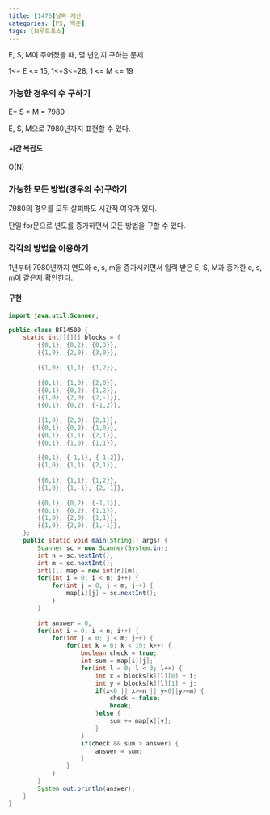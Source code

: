 ```yaml
---
title: [1476]날짜 계산
categories: [PS, 백준]
tags: [브루트포스]
---
```


E, S, M이 주어졌을 때, 몇 년인지 구하는 문제

1<= E <= 15, 1<=S<=28, 1 <= M <= 19



### 가능한 경우의 수 구하기

E* S * M = 7980

E, S, M으로 7980년까지 표현할 수 있다.

#### 시간 복잡도

O(N)



### 가능한 모든 방법(경우의 수)구하기

7980의 경우를 모두 살펴봐도 시간적 여유가 있다.

단일 for문으로 년도를 증가하면서 모든 방법을 구할 수 있다.



### 각각의 방법을 이용하기

1년부터 7980년까지 연도와 e, s, m을 증가시키면서 입력 받은 E, S, M과 증가한 e, s, m이 같은지 확인한다.



#### 구현

```java
import java.util.Scanner;

public class BF14500 {
    static int[][][] blocks = {
        {{0,1}, {0,2}, {0,3}},
        {{1,0}, {2,0}, {3,0}},
        
        {{1,0}, {1,1}, {1,2}},
        
        {{0,1}, {1,0}, {2,0}},
        {{0,1}, {0,2}, {1,2}},
        {{1,0}, {2,0}, {2,-1}},
        {{0,1}, {0,2}, {-1,2}},
        
        {{1,0}, {2,0}, {2,1}},
        {{0,1}, {0,2}, {1,0}},
        {{0,1}, {1,1}, {2,1}},
        {{0,1}, {1,0}, {1,1}},
        
        {{0,1}, {-1,1}, {-1,2}},
        {{1,0}, {1,1}, {2,1}},
        
        {{0,1}, {1,1}, {1,2}},
        {{1,0}, {1,-1}, {2,-1}},
        
        {{0,1}, {0,2}, {-1,1}},
        {{0,1}, {0,2}, {1,1}},
        {{1,0}, {2,0}, {1,1}},
        {{1,0}, {2,0}, {1,-1}},
    };
    public static void main(String[] args) {
        Scanner sc = new Scanner(System.in);
        int n = sc.nextInt();
        int m = sc.nextInt();
        int[][] map = new int[n][m];
        for(int i = 0; i < n; i++) {
            for(int j = 0; j < m; j++) {
                map[i][j] = sc.nextInt();
            }
        }
        
        int answer = 0;
        for(int i = 0; i < n; i++) {
            for(int j = 0; j < m; j++) {
                for(int k = 0; k < 19; k++) {
                    boolean check = true;
                    int sum = map[i][j];
                    for(int l = 0; l < 3; l++) {
                        int x = blocks[k][l][0] + i;
                        int y = blocks[k][l][1] + j;
                        if(x<0 || x>=n || y<0||y>=m) {
                            check = false;
                            break;
                        }else {
                            sum += map[x][y];
                        }
                    }
                    if(check && sum > answer) {
                        answer = sum;
                    }
                }
            }
        }
        System.out.println(answer);
    }
}

```

